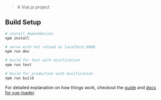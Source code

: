 
> A Vue.js project

## Build Setup

``` bash
# install dependencies
npm install

# serve with hot reload at localhost:8080
npm run dev

# build for test with minification
npm run test

# build for production with minification
npm run build

```

For detailed explanation on how things work, checkout the [guide](http://vuejs-templates.github.io/webpack/) and [docs for vue-loader](http://vuejs.github.io/vue-loader).
